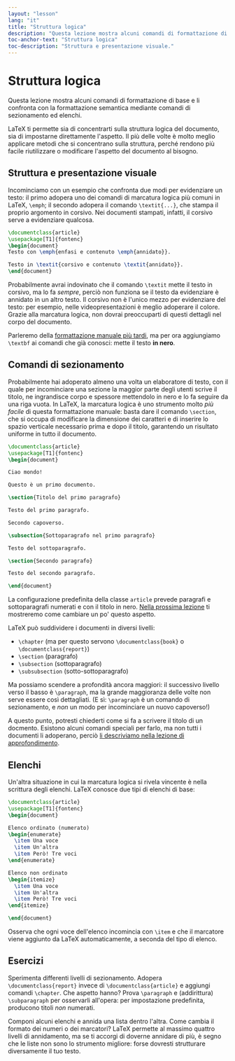 ```yaml
---
layout: "lesson"
lang: "it"
title: "Struttura logica"
description: "Questa lezione mostra alcuni comandi di formattazione di base e li confronta con la formattazione semantica mediante comandi di sezionamento ed elenchi."
toc-anchor-text: "Struttura logica"
toc-description: "Struttura e presentazione visuale."
---
```


# Struttura logica

<span
  class="summary">Questa lezione mostra alcuni comandi di formattazione di base e li confronta con la formattazione semantica mediante comandi di sezionamento ed elenchi.</span>

LaTeX ti permette sia di concentrarti sulla struttura logica del documento,
sia di impostarne direttamente l'aspetto.
Il più delle volte è molto meglio applicare metodi che si concentrano
sulla struttura, perché rendono più facile riutilizzare o modificare
l'aspetto del documento al bisogno.

## Struttura e presentazione visuale

Incominciamo con un esempio che confronta due modi per 
evidenziare un testo: il primo adopera uno dei comandi di 
marcatura logica più comuni in LaTeX, `\emph`; il secondo
adopera il comando `\textit{...}`, che stampa il proprio 
argomento in corsivo. Nei documenti stampati, infatti, 
il corsivo serve a evidenziare qualcosa.

```latex
\documentclass{article}
\usepackage[T1]{fontenc}
\begin{document}
Testo con \emph{enfasi e contenuto \emph{annidato}}.

Testo in \textit{corsivo e contenuto \textit{annidato}}.
\end{document}
```

Probabilmente avrai indovinato che il comando 
`\textit` mette il testo in corsivo, ma lo fa _sempre_, 
perciò non funziona se il testo da evidenziare è annidato 
in un altro testo.
Il corsivo non è l'unico mezzo per evidenziare del
testo: per esempio, nelle videopresentazioni è meglio
adoperare il colore.
Grazie alla marcatura logica, non dovrai preoccuparti
di questi dettagli nel corpo del documento.

Parleremo della [formattazione manuale più tardi](lesson-11), 
ma per ora aggiungiamo `\textbf` ai comandi che già
conosci: mette il testo <b>in nero</b>.

## Comandi di sezionamento

Probabilmente hai adoperato almeno una volta un elaboratore di testo, 
con il quale per incominciare una sezione la maggior parte degli utenti 
scrive il titolo, ne ingrandisce corpo e spessore mettendolo in nero 
e lo fa seguire da una riga vuota. 
In LaTeX, la marcatura logica è uno strumento molto _più facile_ 
di questa formattazione manuale: basta dare il comando `\section`, 
che si occupa di modificare la dimensione dei caratteri e di inserire 
lo spazio verticale necessario prima e dopo il titolo, 
garantendo un risultato uniforme in tutto il documento.

```latex
\documentclass{article}
\usepackage[T1]{fontenc}
\begin{document}

Ciao mondo!

Questo è un primo documento.

\section{Titolo del primo paragrafo}

Testo del primo paragrafo.

Secondo capoverso.

\subsection{Sottoparagrafo nel primo paragrafo}

Testo del sottoparagrafo.

\section{Secondo paragrafo}

Testo del secondo paragrafo.

\end{document}
```

La configurazione predefinita della classe `article` 
prevede paragrafi e sottoparagrafi numerati e con 
il titolo in nero. 
[Nella prossima lezione](lesson-05) ti mostreremo come
cambiare un po' questo aspetto.

LaTeX può suddividere i documenti in diversi livelli:

- `\chapter` (ma per questo servono `\documentclass{book}` o
  `\documentclass{report}`)
- `\section` (paragrafo)
- `\subsection` (sottoparagrafo)
- `\subsubsection` (sotto-sottoparagrafo)

Ma possiamo scendere a profondità ancora maggiori: il successivo 
livello verso il basso è `\paragraph`, ma la grande maggioranza 
delle volte non serve essere così dettagliati. 
(E sì: `\paragraph` è un comando di sezionamento, e _non_ un modo 
per incominciare un nuovo capoverso!)

A questo punto, potresti chiederti come si fa a scrivere il titolo
di un docmento. Esistono alcuni comandi speciali per farlo,
ma non tutti i documenti li adoperano, perciò
[li descriviamo nella lezione di approfondimento](more-04).

## Elenchi

Un'altra situazione in cui la marcatura logica si rivela vincente
è nella scrittura degli elenchi.
LaTeX conosce due tipi di elenchi di base:

```latex
\documentclass{article}
\usepackage[T1]{fontenc}
\begin{document}

Elenco ordinato (numerato)
\begin{enumerate}
  \item Una voce
  \item Un'altra
  \item Però! Tre voci
\end{enumerate}

Elenco non ordinato
\begin{itemize}
  \item Una voce
  \item Un'altra
  \item Però! Tre voci
\end{itemize}

\end{document}
```

Osserva che ogni voce dell'elenco incomincia con `\item` 
e che il marcatore viene aggiunto da LaTeX automaticamente,
a seconda del tipo di elenco.

## Esercizi

Sperimenta differenti livelli di sezionamento. Adopera `\documentclass{report}`
invece di `\documentclass{article}` e aggiungi comandi `\chapter`. Che aspetto 
hanno? Prova `\paragraph` e (addirittura) `\subparagraph` per osservarli
all'opera: per impostazione predefinita, producono titoli _non_ numerati.

Componi alcuni elenchi e annida una lista dentro l'altra. Come cambia il formato
dei numeri o dei marcatori? LaTeX permette al massimo quattro livelli di annidamento,
ma se ti accorgi di doverne annidare di più, è segno che le liste non sono lo
strumento migliore: forse dovresti strutturare diversamente il tuo testo.

